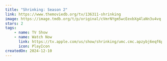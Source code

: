 ```yaml
---
title: "Shrinking: Season 2"
link: https://www.themoviedb.org/tv/136311-shrinking
image: https://image.tmdb.org/t/p/original/cVmrNYgm5wcEexbXg4laNn3u4vq.jpg
stars: 2
tags:
    - name: TV Show
    - name: Watch Now
      link: https://tv.apple.com/us/show/shrinking/umc.cmc.apzybj6eqf6pzccd97kev7bs
      icon: PlayIcon
createdOn: 2024-12-10
---
```


